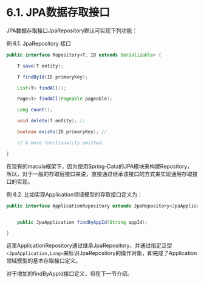 # 6.1. JPA数据存取接口


JPA数据存取接口JpaRepository默认可实现下列功能：

例 6.1. JpaRepository 接口
```java
public interface Repository<T, ID extends Serializable> {

    T save(T entity); 

    T findById(ID primaryKey); 

    List<T> findAll(); 

    Page<T> findAll(Pageable pageable); 

    Long count(); 

    void delete(T entity); //  

    boolean exists(ID primaryKey); //  

    // & more functionality omitted.

}
```

在现有的macula框架下，因为使用Spring-Data的JPA模块来构建Repository，所以，对于一般的存取层接口来说，直接通过继承该接口的方式来实现通用存取接口的实现。

例 6.2. 比如实现Application领域模型的存取接口定义为：

```java
public interface ApplicationRepository extends JpaRepository<JpaApplication, Long> {


    public JpaApplication findByAppId(String appId);

}
```

这里ApplicationRepository通过继承JpaRepository，并通过指定泛型`<JpaApplication,Long>`来标识JpaRepository的操作对象，即完成了Application领域模型的基本存取接口定义。

对于增加的findByAppId接口定义，将在下一节介绍。
